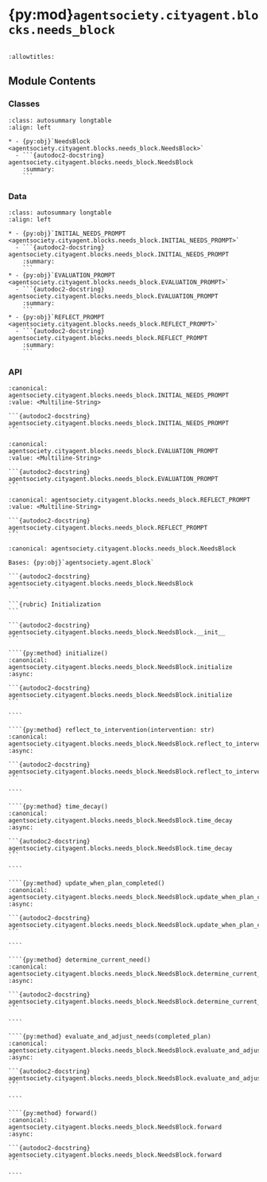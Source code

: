 # {py:mod}`agentsociety.cityagent.blocks.needs_block`

```{py:module} agentsociety.cityagent.blocks.needs_block
```

```{autodoc2-docstring} agentsociety.cityagent.blocks.needs_block
:allowtitles:
```

## Module Contents

### Classes

````{list-table}
:class: autosummary longtable
:align: left

* - {py:obj}`NeedsBlock <agentsociety.cityagent.blocks.needs_block.NeedsBlock>`
  - ```{autodoc2-docstring} agentsociety.cityagent.blocks.needs_block.NeedsBlock
    :summary:
    ```
````

### Data

````{list-table}
:class: autosummary longtable
:align: left

* - {py:obj}`INITIAL_NEEDS_PROMPT <agentsociety.cityagent.blocks.needs_block.INITIAL_NEEDS_PROMPT>`
  - ```{autodoc2-docstring} agentsociety.cityagent.blocks.needs_block.INITIAL_NEEDS_PROMPT
    :summary:
    ```
* - {py:obj}`EVALUATION_PROMPT <agentsociety.cityagent.blocks.needs_block.EVALUATION_PROMPT>`
  - ```{autodoc2-docstring} agentsociety.cityagent.blocks.needs_block.EVALUATION_PROMPT
    :summary:
    ```
* - {py:obj}`REFLECT_PROMPT <agentsociety.cityagent.blocks.needs_block.REFLECT_PROMPT>`
  - ```{autodoc2-docstring} agentsociety.cityagent.blocks.needs_block.REFLECT_PROMPT
    :summary:
    ```
````

### API

````{py:data} INITIAL_NEEDS_PROMPT
:canonical: agentsociety.cityagent.blocks.needs_block.INITIAL_NEEDS_PROMPT
:value: <Multiline-String>

```{autodoc2-docstring} agentsociety.cityagent.blocks.needs_block.INITIAL_NEEDS_PROMPT
```

````

````{py:data} EVALUATION_PROMPT
:canonical: agentsociety.cityagent.blocks.needs_block.EVALUATION_PROMPT
:value: <Multiline-String>

```{autodoc2-docstring} agentsociety.cityagent.blocks.needs_block.EVALUATION_PROMPT
```

````

````{py:data} REFLECT_PROMPT
:canonical: agentsociety.cityagent.blocks.needs_block.REFLECT_PROMPT
:value: <Multiline-String>

```{autodoc2-docstring} agentsociety.cityagent.blocks.needs_block.REFLECT_PROMPT
```

````

`````{py:class} NeedsBlock(llm: agentsociety.llm.LLM, environment: agentsociety.environment.Environment, memory: agentsociety.memory.Memory)
:canonical: agentsociety.cityagent.blocks.needs_block.NeedsBlock

Bases: {py:obj}`agentsociety.agent.Block`

```{autodoc2-docstring} agentsociety.cityagent.blocks.needs_block.NeedsBlock
```

```{rubric} Initialization
```

```{autodoc2-docstring} agentsociety.cityagent.blocks.needs_block.NeedsBlock.__init__
```

````{py:method} initialize()
:canonical: agentsociety.cityagent.blocks.needs_block.NeedsBlock.initialize
:async:

```{autodoc2-docstring} agentsociety.cityagent.blocks.needs_block.NeedsBlock.initialize
```

````

````{py:method} reflect_to_intervention(intervention: str)
:canonical: agentsociety.cityagent.blocks.needs_block.NeedsBlock.reflect_to_intervention
:async:

```{autodoc2-docstring} agentsociety.cityagent.blocks.needs_block.NeedsBlock.reflect_to_intervention
```

````

````{py:method} time_decay()
:canonical: agentsociety.cityagent.blocks.needs_block.NeedsBlock.time_decay
:async:

```{autodoc2-docstring} agentsociety.cityagent.blocks.needs_block.NeedsBlock.time_decay
```

````

````{py:method} update_when_plan_completed()
:canonical: agentsociety.cityagent.blocks.needs_block.NeedsBlock.update_when_plan_completed
:async:

```{autodoc2-docstring} agentsociety.cityagent.blocks.needs_block.NeedsBlock.update_when_plan_completed
```

````

````{py:method} determine_current_need()
:canonical: agentsociety.cityagent.blocks.needs_block.NeedsBlock.determine_current_need
:async:

```{autodoc2-docstring} agentsociety.cityagent.blocks.needs_block.NeedsBlock.determine_current_need
```

````

````{py:method} evaluate_and_adjust_needs(completed_plan)
:canonical: agentsociety.cityagent.blocks.needs_block.NeedsBlock.evaluate_and_adjust_needs
:async:

```{autodoc2-docstring} agentsociety.cityagent.blocks.needs_block.NeedsBlock.evaluate_and_adjust_needs
```

````

````{py:method} forward()
:canonical: agentsociety.cityagent.blocks.needs_block.NeedsBlock.forward
:async:

```{autodoc2-docstring} agentsociety.cityagent.blocks.needs_block.NeedsBlock.forward
```

````

`````
